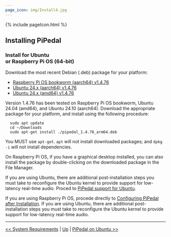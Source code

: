 ```yaml
---
page_icon: img/Install4.jpg
---
```


{% include pageIcon.html %}


## Installing PiPedal


### Install for Ubuntu <br/>or Raspberry Pi OS (64-bit)


Download the most recent Debian (.deb) package for your platform:

- [Raspberry Pi OS bookworm (aarch64) v1.4.76](https://github.com/rerdavies/pipedal/releases/download/v1.4.76/pipedal_1.4.76_arm64.deb)
- [Ubuntu 24.x (aarch64) v1.4.76](https://github.com/rerdavies/pipedal/releases/download/v1.4.76/pipedal_1.4.76_arm64.deb)
- [Ubuntu 24.x (amd64) v1.4.76](https://github.com/rerdavies/pipedal/releases/download/v1.4.76/pipedal_1.4.76_amd64.deb)


Version 1.4.76 has been tested on Raspberry Pi OS bookworm, Ubuntu 24.04 (amd64), and Ubuntu 24.10 (aarch64). Download the appropriate package for your platform, and install using the following procedure:

```
  sudo apt update
  cd ~/Downloads  
  sudo apt-get install ./pipedal_1.4.76_arm64.deb 
```
You MUST use `apt-get`. `apt` will not install downloaded packages; and `dpkg -i` will not install dependencies. 

On Raspberry Pi OS, if you have a graphical desktop installed, you can also install the package by double-clicking on the downloaded package in the File Manager.

If you are using Ubuntu, there are additional post-installation steps you must take to reconfigure the Ubuntu kernel to 
provide support for low-latency real-time audio. Proced to [PiPedal support for Ubuntu](Ubuntu.md).

If you are using Raspberry Pi OS, procede directly to [Configuring PiPedal after Installation](Configuring.md). If 
you are using Ubuntu, there are additional post-installation steps you must take to reconfigure the Ubuntu kernel 
to provide support for low-latency real-time audio. 


--------
[<< System Requirements](SystemRequirements.md) | [Up](Documentation.md) | [PiPedal on Ubuntu >>](Ubuntu.md)
